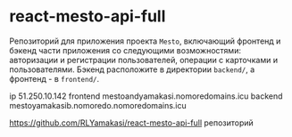 # react-mesto-api-full
Репозиторий для приложения проекта `Mesto`, включающий фронтенд и бэкенд части приложения со следующими возможностями: авторизации и регистрации пользователей, операции с карточками и пользователями. Бэкенд расположите в директории `backend/`, а фронтенд - в `frontend/`. 
  
ip 51.250.10.142
frontend mestoandyamakasi.nomoredomains.icu
backend mestoyamakasib.nomoredo.nomoredomains.icu
 
 https://github.com/RLYamakasi/react-mesto-api-full репозиторий